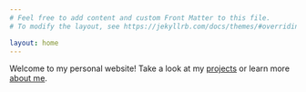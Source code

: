 ```yaml
---
# Feel free to add content and custom Front Matter to this file.
# To modify the layout, see https://jekyllrb.com/docs/themes/#overriding-theme-defaults

layout: home
---
```

Welcome to my personal website! Take a look at my [projects](./projects/) or learn more [about me](./about/).

